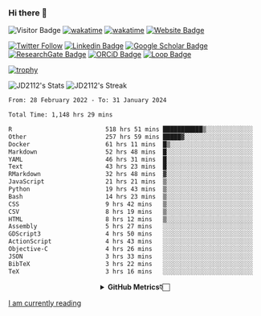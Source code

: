 ### Hi there 👋
![Visitor Badge](https://visitor-badge.laobi.icu/badge?page_id=JD2112.JD2112)
[![wakatime](https://github.com/JD2112/JD2112/actions/workflows/waka-readme.yml/badge.svg)](https://github.com/JD2112/JD2112/actions/workflows/waka-readme.yml)
[![wakatime](https://wakatime.com/badge/user/fe95275f-909a-4147-a45d-624981173898.svg)](https://wakatime.com/@fe95275f-909a-4147-a45d-624981173898)
[![Website Badge](https://img.shields.io/badge/website-informational?style=flat-square)](http://jyotirmoydas.netlify.app)

[![Twitter Follow](https://img.shields.io/twitter/follow/jyotirmoy21?style=social)](https://twitter.com/jyotirmoy21)
[![Linkedin Badge](https://img.shields.io/badge/-jyotirmoy-blue?style=plastic&logo=Linkedin&logoColor=white&link=https://www.linkedin.com/in/dasjyotirmoy/)](https://www.linkedin.com/in/dasjyotirmoy/)
[![Google Scholar Badge](https://img.shields.io/badge/-jyotirmoy-blue?style=plastic&logo=GoogleScholar&logoColor=white&link=https://scholar.google.se/citations?user=IMBYOv8AAAAJ&hl=en)](https://scholar.google.se/citations?user=IMBYOv8AAAAJ&hl=en)
[![ResearchGate Badge](https://img.shields.io/badge/-jyotirmoy-cyan?style=plastic&logo=ResearchGate&logoColor=white&link=https://www.researchgate.net/profile/Jyotirmoy-Das-3)](https://www.researchgate.net/profile/Jyotirmoy-Das-3)
[![ORCiD Badge](https://img.shields.io/badge/-jyotirmoy-green?style=plastic&logo=orcid&logoColor=white&link=https://orcid.org/0000-0002-5649-4658)](https://orcid.org/0000-0002-5649-4658)
[![Loop Badge](https://img.shields.io/badge/-jyotirmoy-orange?style=plastic&logo=Loop&logoColor=white&link=https://loop.frontiersin.org/people/1519976/overview)](https://loop.frontiersin.org/people/1519976/overview)

[![trophy](https://github-profile-trophy.vercel.app/?username=JD2112)](https://github.com/ryo-ma/github-profile-trophy)

<!--
**JD2112/JD2112** is a ✨ _special_ ✨ repository because its `README.md` (this file) appears on your GitHub profile.

Here are some ideas to get you started:

- 🔭 I’m currently working on ...
- 🌱 I’m currently learning ...
- 👯 I’m looking to collaborate on ...
- 🤔 I’m looking for help with ...
- 💬 Ask me about ...
- 📫 How to reach me: ...
- 😄 Pronouns: ...
- ⚡ Fun fact: ...
![JD2112's Top Languages](https://github-readme-stats.vercel.app/api/top-langs/?username=JD2112&theme=vue-dark&show_icons=true&hide_border=true&layout=compact)
-->
![JD2112's Stats](https://github-readme-stats.vercel.app/api?username=JD2112&theme=vue-dark&show_icons=true&hide_border=true&count_private=true)
![JD2112's Streak](https://github-readme-streak-stats.herokuapp.com/?user=JD2112&theme=vue-dark&hide_border=true)





<!--START_SECTION:waka-->

```txt
From: 28 February 2022 - To: 31 January 2024

Total Time: 1,148 hrs 29 mins

R                          518 hrs 51 mins ███████████▒░░░░░░░░░░░░░   45.18 %
Other                      257 hrs 59 mins █████▓░░░░░░░░░░░░░░░░░░░   22.46 %
Docker                     61 hrs 11 mins  █▒░░░░░░░░░░░░░░░░░░░░░░░   05.33 %
Markdown                   52 hrs 48 mins  █░░░░░░░░░░░░░░░░░░░░░░░░   04.60 %
YAML                       46 hrs 31 mins  █░░░░░░░░░░░░░░░░░░░░░░░░   04.05 %
Text                       43 hrs 23 mins  █░░░░░░░░░░░░░░░░░░░░░░░░   03.78 %
RMarkdown                  32 hrs 48 mins  ▓░░░░░░░░░░░░░░░░░░░░░░░░   02.86 %
JavaScript                 21 hrs 21 mins  ▒░░░░░░░░░░░░░░░░░░░░░░░░   01.86 %
Python                     19 hrs 43 mins  ▒░░░░░░░░░░░░░░░░░░░░░░░░   01.72 %
Bash                       14 hrs 23 mins  ▒░░░░░░░░░░░░░░░░░░░░░░░░   01.25 %
CSS                        9 hrs 42 mins   ▒░░░░░░░░░░░░░░░░░░░░░░░░   00.85 %
CSV                        8 hrs 19 mins   ▒░░░░░░░░░░░░░░░░░░░░░░░░   00.73 %
HTML                       8 hrs 12 mins   ▒░░░░░░░░░░░░░░░░░░░░░░░░   00.71 %
Assembly                   5 hrs 27 mins   ░░░░░░░░░░░░░░░░░░░░░░░░░   00.48 %
GDScript3                  4 hrs 50 mins   ░░░░░░░░░░░░░░░░░░░░░░░░░   00.42 %
ActionScript               4 hrs 43 mins   ░░░░░░░░░░░░░░░░░░░░░░░░░   00.41 %
Objective-C                4 hrs 26 mins   ░░░░░░░░░░░░░░░░░░░░░░░░░   00.39 %
JSON                       3 hrs 33 mins   ░░░░░░░░░░░░░░░░░░░░░░░░░   00.31 %
BibTeX                     3 hrs 22 mins   ░░░░░░░░░░░░░░░░░░░░░░░░░   00.29 %
TeX                        3 hrs 16 mins   ░░░░░░░░░░░░░░░░░░░░░░░░░   00.29 %
```

<!--END_SECTION:waka-->

<div align="center">
    <details>
        <summary><b>GitHub Metrics👇🏻</b></summary>
    <br>
        
[Get Details](https://metrics.lecoq.io/insights/JD2112)
    </details>
</div>

<a target="_blank" href="https://www.goodreads.com/user/show/21242415-jyotirmoy-das">I am currently reading</a>


